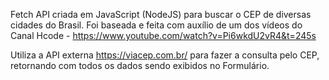 Fetch API criada em JavaScript (NodeJS) para buscar o CEP de diversas cidades do Brasil.
Foi baseada e feita com auxílio de um dos vídeos do Canal Hcode - https://www.youtube.com/watch?v=Pi6wkdU2vR4&t=245s

Utiliza a API externa https://viacep.com.br/ para fazer a consulta pelo CEP, retornando com todos os dados sendo exibidos no Formulário.


